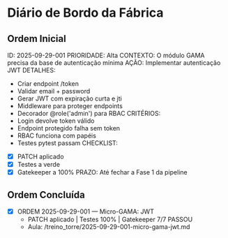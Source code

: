 # Diário de Bordo da Fábrica

## Ordem Inicial

ID: 2025-09-29-001
PRIORIDADE: Alta
CONTEXTO: O módulo GAMA precisa da base de autenticação mínima
AÇÃO: Implementar autenticação JWT
DETALHES:

* Criar endpoint /token
* Validar email + password
* Gerar JWT com expiração curta e jti
* Middleware para proteger endpoints
* Decorador @role('admin') para RBAC
  CRITÉRIOS:
* Login devolve token válido
* Endpoint protegido falha sem token
* RBAC funciona com papéis
* Testes pytest passam
  CHECKLIST:
* [x] PATCH aplicado
* [x] Testes a verde
* [x] Gatekeeper a 100%
  PRAZO: Até fechar a Fase 1 da pipeline

## Ordem Concluída

- [x] ORDEM 2025-09-29-001 — Micro-GAMA: JWT
  - PATCH aplicado | Testes 100% | Gatekeeper 7/7 PASSOU
  - Aula: /treino_torre/2025-09-29-001-micro-gama-jwt.md

